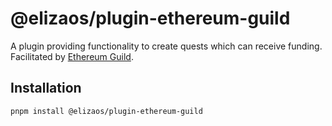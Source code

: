 # @elizaos/plugin-ethereum-guild

A plugin providing functionality to create quests which can receive funding.
Facilitated by [Ethereum Guild](https://www.etherguild.xyz/).

## Installation

```bash
pnpm install @elizaos/plugin-ethereum-guild
```
